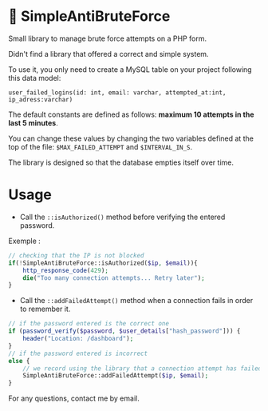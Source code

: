 # 🔐 SimpleAntiBruteForce

Small library to manage brute force attempts on a PHP form.

Didn't find a library that offered a correct and simple system.

To use it, you only need to create a MySQL table on your project following this data model:

`user_failed_logins(id: int, email: varchar, attempted_at:int, ip_adress:varchar)`

The default constants are defined as follows: **maximum 10 attempts in the last 5 minutes**.

You can change these values by changing the two variables defined at the top of the file: `$MAX_FAILED_ATTEMPT` and `$INTERVAL_IN_S`.

The library is designed so that the database empties itself over time.

# Usage 

- Call the `::isAuthorized()` method before verifying the entered password.

Exemple :
```php
// checking that the IP is not blocked
if(!SimpleAntiBruteForce::isAuthorized($ip, $email)){
    http_response_code(429);
    die("Too many connection attempts... Retry later");
}

```

- Call the `::addFailedAttempt()` method when a connection fails in order to remember it.
```php
// if the password entered is the correct one
if (password_verify($password, $user_details["hash_password"])) {
    header("Location: /dashboard");
}
// if the password entered is incorrect
else {
    // we record using the library that a connection attempt has failed
    SimpleAntiBruteForce::addFailedAttempt($ip, $email);
}
```


For any questions, contact me by email.
